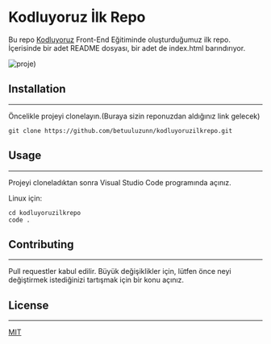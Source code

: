 # Kodluyoruz İlk Repo

Bu repo [Kodluyoruz](https://kodluyoruz.com) Front-End Eğitiminde oluşturduğumuz ilk repo. İçerisinde bir adet README dosyası, bir adet de index.html barındırıyor.

![proje](https://user-images.githubusercontent.com/99019375/192365043-8b7c45b9-be4e-456f-9079-0a26a3323895.png))

## Installation
---
Öncelikle projeyi clonelayın.(Buraya sizin reponuzdan aldığınız link gelecek)

``` 
git clone https://github.com/betuuluzunn/kodluyoruzilkrepo.git 
```

## Usage
---
Projeyi cloneladıktan sonra Visual Studio Code programında açınız.

Linux için:
```
cd kodluyoruzilkrepo
code .
```
## Contributing
---
Pull requestler kabul edilir. Büyük değişiklikler için, lütfen önce neyi değiştirmek istediğinizi tartışmak için bir konu açınız.

## License
---
[MIT](https://choosealicense.com/licenses/mit/)
